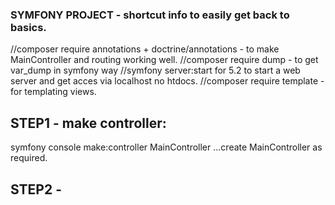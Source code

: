### SYMFONY PROJECT - shortcut info to easily get back to basics.

//composer require annotations + doctrine/annotations - to make MainController and routing working well.
//composer require dump  - to get var_dump in symfony way
//symfony server:start for 5.2 to start a web server and get acces via localhost no htdocs.
//composer require  template - for templating views.


## STEP1 - make controller:
symfony console make:controller MainController
...create MainController as required.


##  STEP2 - 